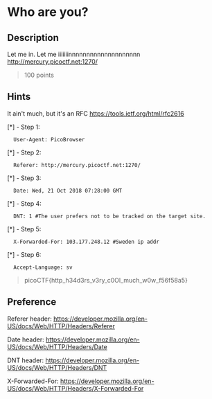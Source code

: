 # Who are you?

## Description
Let me in. Let me iiiiiiinnnnnnnnnnnnnnnnnnnn http://mercury.picoctf.net:1270/
> 100 points

## Hints
It ain't much, but it's an RFC https://tools.ietf.org/html/rfc2616

[*] - Step 1: 
    
      User-Agent: PicoBrowser
[*] - Step 2:
    
      Referer: http://mercury.picoctf.net:1270/
[*] - Step 3:
      
      Date: Wed, 21 Oct 2018 07:28:00 GMT
      
[*] - Step 4: 
      
      DNT: 1 #The user prefers not to be tracked on the target site.
[*] - Step 5:
    
      X-Forwarded-For: 103.177.248.12 #Sweden ip addr
[*] - Step 6:
      
      Accept-Language: sv

> picoCTF{http_h34d3rs_v3ry_c0Ol_much_w0w_f56f58a5}

## Preference
Referer header: https://developer.mozilla.org/en-US/docs/Web/HTTP/Headers/Referer

Date header: https://developer.mozilla.org/en-US/docs/Web/HTTP/Headers/Date

DNT header: https://developer.mozilla.org/en-US/docs/Web/HTTP/Headers/DNT

X-Forwarded-For: https://developer.mozilla.org/en-US/docs/Web/HTTP/Headers/X-Forwarded-For
      
      
      
